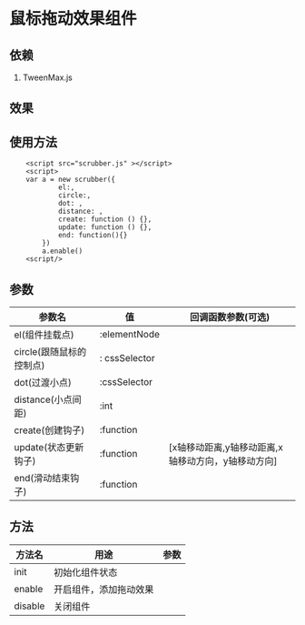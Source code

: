 # 鼠标拖动效果组件
## 依赖
1. TweenMax.js
## 效果



## 使用方法
```
    <script src="scrubber.js" ></script>
    <script>
    var a = new scrubber({
            el:,
            circle:,
            dot: ,
            distance: ,
            create: function () {},     
            update: function () {},
            end: function(){}
        })
        a.enable()
    <script/>
```


## 参数

| 参数名              | 值             | 回调函数参数(可选)                    |
| ---------------- | ------------- | ----------------------------- |
| el(组件挂载点)        | :elementNode  |                               |
| circle(跟随鼠标的控制点) | : cssSelector |                               |
| dot(过渡小点)        | :cssSelector  |                               |
| distance(小点间距)   | :int          |                               |
| create(创建钩子)     | :function     |                               |
| update(状态更新钩子)   | :function     | [x轴移动距离,y轴移动距离,x轴移动方向，y轴移动方向] |
| end(滑动结束钩子)      | :function     |                               |

## 方法

| 方法名     | 用途          | 参数   |
| ------- | ----------- | ---- |
| init    | 初始化组件状态     |      |
| enable  | 开启组件，添加拖动效果 |      |
| disable | 关闭组件        |      |